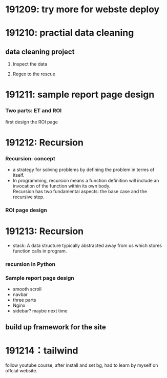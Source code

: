 # 191209: try more for webste deploy  

# 191210: practial data cleaning  
## data cleaning project  
1. Inspect the data  

2. Regex to the rescue  

# 191211: sample report page design  
### Two parts:  ET and ROI  
first design the ROI page  

# 191212: Recursion  
### Recursion: concept  
* a strategy for solving problems by defining the problem in terms of itself.  
* In programming, recursion means a function definition will include an invocation of the function within its own body.   
Recursion has two fundamental aspects: the base case and the recursive step.  

### ROI page design  

# 191213: Recursion  
* stack: A data structure typically abstracted away from us which stores function calls in program.  
### recursion in Python  
### Sample report page design  
* smooth scroll  
* navbar  
* three parts  
* Nginx  
* sidebar? maybe next time  
## build up framework for the site  

# 191214：tailwind  
follow youtube course, after install and set bg, had to learn by myself on offcial website.  
